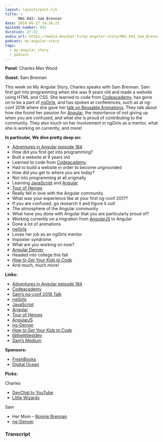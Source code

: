```yaml
---
layout: layouts/post.njk
title: >
      MAS 042: Sam Brennan
date: 2018-06-27 14:26:21
episode_number: 042
duration: 27:22
audio_url: https://media.devchat.tv/my-angular-story/MAS_042_Sam_Brennan.mp3
podcast: my-angular-story
tags: 
  - my_angular_story
  - podcast
---
```


 **Panel:** Charles Max Wood

**Guest:** Sam Brennan

This week on My Angular Story, Charles speaks with Sam Brennan. Sam first got into programming when she was 9 years old and made a website using HTML and CSS. She learned to code from [Codeacademy](https://www.codecademy.com/), has gone on to be a part of [ngGirls](http://ng-girls.org/), and has spoken at conferences, such as at ng-conf 2018 where she gave her [talk on Reusable Animations](https://www.youtube.com/watch?v=nLRP8Uhx-Qo). They talk about how she found her passion for [Angular](https://angular.io/), the importance of not giving up when you are confused, and what she is proud of contributing to the community. They also touch on her involvement in ngGirls as a mentor, what she is working on currently, and more!

**In particular, We dive pretty deep on:**

- [Adventures in Angular episode 184](https://devchat.tv/adv-in-angular/aia-184-nggirls-with-shmuela-jacobs-samantha-rhodes-and-bonnie-brennan)
- How did you first get into programming?
- Built a website at 9 years old
- Learned to code from [Codeacademy](https://www.codecademy.com/)
- Had to build a website in order to become ungrounded
- How did you get to where you are today?
- Not into programming at all originally
- Learning [JavaScript](https://www.javascript.com/) and [Angular](https://angular.io/)
- [Tour of Heroes](https://angular.io/tutorial)
- Really fell in love with the Angular community
- What was your experience like at your first ng-conf 2017?
- If you are confused, go research it and figure it out!
- The atmosphere of the Angular community
- What have you done with Angular that you are particularly proud of?
- Working currently on a migration from [AngularJS](https://angularjs.org/) to Angular
- Done a lot of animations
- [ngGirls](http://ng-girls.org/)
- Loves her job as an ngGirls mentor
- Imposter syndrome
- What are you working on now?
- [Angular Denver](http://angulardenver.com/)
- Headed into college this fall
- [_How to Get Your Kids to Code_](https://medium.com/@SamLee_509/how-to-get-your-kids-to-code-b99c6eca337f)
- And much, much more!

**Links:**

- [Adventures in Angular episode 184](https://devchat.tv/adv-in-angular/aia-184-nggirls-with-shmuela-jacobs-samantha-rhodes-and-bonnie-brennan)
- [Codeacademy](https://www.codecademy.com/)
- [Sam’s ng-conf 2018 Talk](https://www.youtube.com/watch?v=nLRP8Uhx-Qo)
- [ngGirls](http://ng-girls.org/)
- [JavaScript](https://www.javascript.com/)
- [Angular](https://angular.io/)
- [Tour of Heroes](https://angular.io/tutorial)
- [AngularJS](https://angularjs.org/)
- [ng-Denver](http://angulardenver.com/)
- [_How to Get Your Kids to Code_](https://medium.com/@SamLee_509/how-to-get-your-kids-to-code-b99c6eca337f)
- [@thelittlestdev](https://twitter.com/thelittlestdev?lang=en)
- [Sam’s Medium](https://medium.com/@SamLee_509)

**Sponsors:**

- [FreshBooks](https://www.freshbooks.com/invoice?ref=11731&utm_source=pbm&utm_medium=affiliate-program&utm_influencer=419364&utm_campaign=podcast-influencers)
- [Digital Ocean](https://www.digitalocean.com/)

**Picks:**

Charles

- [DevChat.tv YouTube](https://www.youtube.com/c/devchattv)
- [Little Wizards](https://www.crafty-games.com/shop/little-wizards/)

Sam

- Her Mom – [Bonnie Brennan](https://twitter.com/bonnster75?lang=en)
- [ng-Denver](http://angulardenver.com/)


### Transcript



